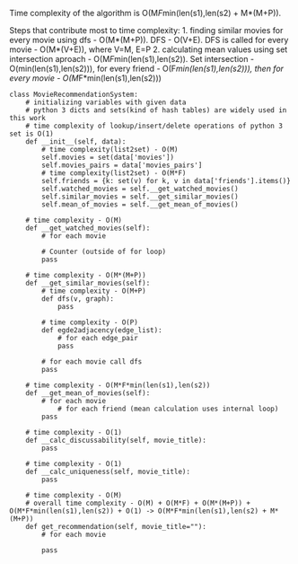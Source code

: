 Time complexity of the algorithm is O(M*F*min(len(s1),len(s2) + M*(M+P)).

Steps that contribute most to time complexity:
	1. finding similar movies for every movie using dfs - O(M*(M+P)). DFS - O(V+E). DFS is called for every movie - O(M*(V+E)), where V=M, E=P
	2. calculating mean values using set intersection aproach - O(M*F*min(len(s1),len(s2)). 
		Set intersection - O(min(len(s1),len(s2))), for every friend - O(F*min(len(s1),len(s2))), then for every movie - O(M*F*min(len(s1),len(s2)))


```
class MovieRecommendationSystem:
	# initializing variables with given data
	# python 3 dicts and sets(kind of hash tables) are widely used in this work
	# time complexity of lookup/insert/delete operations of python 3 set is O(1)
	def __init__(self, data):
		# time complexity(list2set) - O(M)
        self.movies = set(data['movies'])
        self.movies_pairs = data['movies_pairs']
        # time complexity(list2set) - O(M*F)
        self.friends = {k: set(v) for k, v in data['friends'].items()}
        self.watched_movies = self.__get_watched_movies()
        self.similar_movies = self.__get_similar_movies()
        self.mean_of_movies = self.__get_mean_of_movies()
	
	# time complexity - O(M)
	def __get_watched_movies(self):
		# for each movie

		# Counter (outside of for loop)
		pass
	
	# time complexity - O(M*(M+P))
	def __get_similar_movies(self):
		# time complexity - O(M+P)
		def dfs(v, graph):
			pass

		# time complexity - O(P)
		def egde2adjacency(edge_list):
			# for each edge_pair
			pass
		
		# for each movie call dfs
		pass

	# time complexity - O(M*F*min(len(s1),len(s2))
    def __get_mean_of_movies(self):
    	# for each movie
    		# for each friend (mean calculation uses internal loop)
    	pass

	# time complexity - O(1)
	def __calc_discussability(self, movie_title):
		pass

	# time complexity - O(1)
	def __calc_uniqueness(self, movie_title):
		pass
	
	# time complexity - O(M)
	# overall time complexity - O(M) + O(M*F) + O(M*(M+P)) + O(M*F*min(len(s1),len(s2)) + O(1) -> O(M*F*min(len(s1),len(s2) + M*(M+P))
	def get_recommendation(self, movie_title=""):
		# for each movie

		pass
```